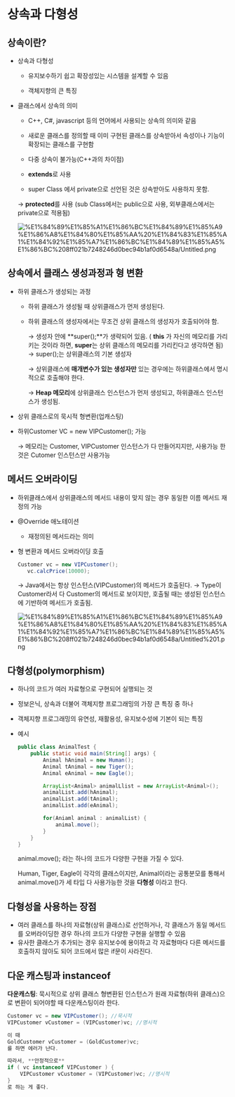 # 상속과 다형성

## **상속이란?**

- 상속과 다형성

    - 유지보수하기 쉽고 확장성있는 시스템을 설계할 수 있음

    - 객체지향의 큰 특징

- 클래스에서 상속의 의미

    - C++, C#, javascript 등의 언어에서 사용되는 상속의 의미와 같음

    - 새로운 클래스를 정의할 때 이미 구현된 클래스를 상속받아서 속성이나 기능이 확장되는 클래스를 구현함

    - 다중 상속이 불가능(C++과의 차이점) 
    - **extends**로 사용

    - super Class 에서 private으로 선언된 것은 상속받아도 사용하지 못함.

    → **protected**를 사용 (sub Class에서는 public으로 사용, 외부클래스에서는 private으로 적용됨)

    ![%E1%84%89%E1%85%A1%E1%86%BC%E1%84%89%E1%85%A9%E1%86%A8%E1%84%80%E1%85%AA%20%E1%84%83%E1%85%A1%E1%84%92%E1%85%A7%E1%86%BC%E1%84%89%E1%85%A5%E1%86%BC%208ff021b7248246d0bec94b1af0d6548a/Untitled.png](%E1%84%89%E1%85%A1%E1%86%BC%E1%84%89%E1%85%A9%E1%86%A8%E1%84%80%E1%85%AA%20%E1%84%83%E1%85%A1%E1%84%92%E1%85%A7%E1%86%BC%E1%84%89%E1%85%A5%E1%86%BC%208ff021b7248246d0bec94b1af0d6548a/Untitled.png)

## **상속에서 클래스 생성과정과 형 변환**

- 하위 클래스가 생성되는 과정

    - 하위 클래스가 생성될 때 상위클래스가 먼저 생성된다.

    - 하위 클래스의 생성자에서는 무조건 상위 클래스의 생성자가 호출되어야 함.

        → 생성자 안에 **super();**가 생략되어 있음. ( **this** 가 자신의 메모리를 가리키는 것이라 하면,  **super**는 상위 클래스의 메모리를 가리킨다고 생각하면 됨)
        → super();는 상위클래스의 기본 생성자

        → 상위클래스에 **매개변수가 있는 생성자만** 있는 경우에는 하위클래스에서 명시적으로 호출해야 한다.

        → **Heap 메모리**에 상위클래스 인스턴스가 먼저 생성되고, 하위클래스 인스턴스가 생성됨.

- 상위 클래스로의 묵시적 형변환(업캐스팅)
- 하위Customer VC = new VIPCustomer(); 가능

    → 메모리는 Customer, VIPCustomer 인스턴스가 다 만들어지지만, 사용가능 한 것은 Cutomer 인스턴스만 사용가능

## **메서드 오버라이딩**

- 하위클래스에서 상위클래스의 메서드 내용이 맞지 않는 경우 동일한 이름 메서드 재정의 가능
- @Override 애노테이션

    - 재정의된 메서드라는 의미

- 형 변환과 메서드 오버라이딩 호출

    ```java
    Customer vc = new VIPCustomer();
       vc.calcPrice(10000);
    ```

    → Java에서는 항상 인스턴스(VIPCustomer)의 메서드가 호출된다.
    → Type이 Customer라서 다 Customer의 메서드로 보이지만, 호출될 때는 생성된 인스턴스에 기반하여 메서드가 호출됨.

    ![%E1%84%89%E1%85%A1%E1%86%BC%E1%84%89%E1%85%A9%E1%86%A8%E1%84%80%E1%85%AA%20%E1%84%83%E1%85%A1%E1%84%92%E1%85%A7%E1%86%BC%E1%84%89%E1%85%A5%E1%86%BC%208ff021b7248246d0bec94b1af0d6548a/Untitled%201.png](%E1%84%89%E1%85%A1%E1%86%BC%E1%84%89%E1%85%A9%E1%86%A8%E1%84%80%E1%85%AA%20%E1%84%83%E1%85%A1%E1%84%92%E1%85%A7%E1%86%BC%E1%84%89%E1%85%A5%E1%86%BC%208ff021b7248246d0bec94b1af0d6548a/Untitled%201.png)

## **다형성(polymorphism)** 

- 하나의 코드가 여러 자료형으로 구현되어 실행되는 것
- 정보은닉, 상속과 더불어 객체지향 프로그래밍의 가장 큰 특징 중 하나
- 객체지향 프로그래밍의 유연성, 재활용성, 유지보수성에 기본이 되는 특징
- 예시

    ```java
    public class AnimalTest {
    	public static void main(String[] args) {
    		Animal hAnimal = new Human();
    		Animal tAnimal = new Tiger();
    		Animal eAnimal = new Eagle();

    		ArrayList<Animal> animalLlist = new ArrayList<Animal>();
    		animalList.add(hAnimal);
    		animalList.add(tAnimal);
    		animalList.add(eAnimal);

    		for(Aniaml animal : animalList) {
    			animal.move();
    		}
    	}
    }
    ```

    animal.move(); 라는 하나의 코드가 다양한 구현을 가질 수 있다.

    Human, Tiger, Eagle이 각각의 클래스이지만, Animal이라는 공통분모를 통해서 animal.move()가 세 타입 다 사용가능한 것을 **다형성** 이라고 한다.

## **다형성을 사용하는 장점**

- 여러 클래스를 하나의 자료형(상위 클래스)로 선언하거나, 각 클래스가 동일 메서드를 오버라이딩한 경우 하나의 코드가 다양한 구현을 실행할 수 있음
- 유사한 클래스가 추가되는 경우 유지보수에 용이하고 각 자료형마다 다른 메서드를 호출하지 않아도 되어 코드에서 많은 if문이 사라진다.


## **다운 캐스팅과 instanceof**

**다운캐스팅**: 묵시적으로 상위 클래스 형변환된 인스턴스가 원래 자료형(하위 클래스)으로 변환이 되어야할 때 다운캐스팅이라 한다.

```java
Customer vc = new VIPCustomer(); //묵시적
VIPCustomer vCustomer = (VIPCustomer)vc; //명시적 

이 때 
GoldCustomer vCustomer = (GoldCustomer)vc;
를 하면 에러가 난다.

따라서, **안정적으로**
if ( vc instanceof VIPCustomer ) {
	VIPCustomer vCustomer = (VIPCustomer)vc; //명시적 
}
로 하는 게 좋다.
```
